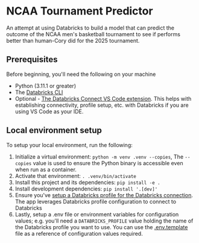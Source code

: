 # NCAA Tournament Predictor
An attempt at using Databricks to build a model that can predict the outcome of the NCAA men's basketball tournament
to see if performs better than human-Cory did for the 2025 tournament.

## Prerequisites
Before beginning, you'll need the following on your machine
- Python (3.11.1 or greater)
- The [Databricks CLI](https://docs.databricks.com/aws/en/dev-tools/cli/install)
- Optional - [The Databricks Connect VS Code extension](https://docs.databricks.com/aws/en/dev-tools/vscode-ext/install). This helps with establishing connectivity, profile setup, etc. with Databricks if you are using VS Code as your IDE.

## Local environment setup
To setup your local environment, run the following:
1. Initialize a virtual environment: `python -m venv .venv --copies`, The `--copies` value is used to ensure the Python binary is accessible
even when run as a container.
2. Activate that environment: `. .venv/bin/activate`
3. Install this project and its dependencies: `pip install -e .`
4. Install development dependencies: `pip install '.[dev]'`
5. Ensure you've [setup a Databricks profile for the Databricks connection](https://docs.databricks.com/aws/en/dev-tools/cli/profiles).
The app leverages Databricks profile configuration to connect to Databricks
5. Lastly, setup a .env file or environment variables for configuration values; e.g. you'll need a `DATABRICKS_PROFILE` value holding the name of the Databricks profile you want to use. You can use the [.env.template](./.env.template) file as a reference of configuration
values required.